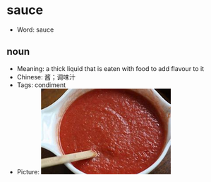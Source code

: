 # sauce

- Word: sauce

## noun

- Meaning: a thick liquid that is eaten with food to add flavour to it
- Chinese: 酱；调味汁
- Tags: condiment
- Picture: ![sauce](images/sauce.jpeg)

